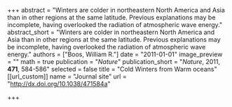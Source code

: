 +++
abstract = "Winters are colder in northeastern North America and Asia than in other regions at the same latitude. Previous explanations may be incomplete, having overlooked the radiation of atmospheric wave energy."
abstract_short = "Winters are colder in northeastern North America and Asia than in other regions at the same latitude. Previous explanations may be incomplete, having overlooked the radiation of atmospheric wave energy."
authors = ["Boos, William R."]
date = "2011-01-01"
image_preview = ""
math = true
publication = "*Nature*"
publication_short = "*Nature*, 2011, **471**, 584-586"
selected = false
title = "Cold Winters from Warm oceans"
[[url_custom]]
   name = "Journal site"
   url = "http://dx.doi.org/10.1038/471584a"


+++